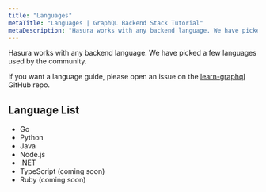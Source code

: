 ```yaml
---
title: "Languages"
metaTitle: "Languages | GraphQL Backend Stack Tutorial"
metaDescription: "Hasura works with any backend language. We have picked a few popular ones our community uses"
---
```


Hasura works with any backend language. We have picked a few languages used by the community.

If you want a language guide, please open an issue on the [learn-graphql](https://github.com/hasura/learn-graphql) GitHub repo.

## Language List

- Go
- Python
- Java
- Node.js
- .NET
- TypeScript (coming soon)
- Ruby (coming soon)
